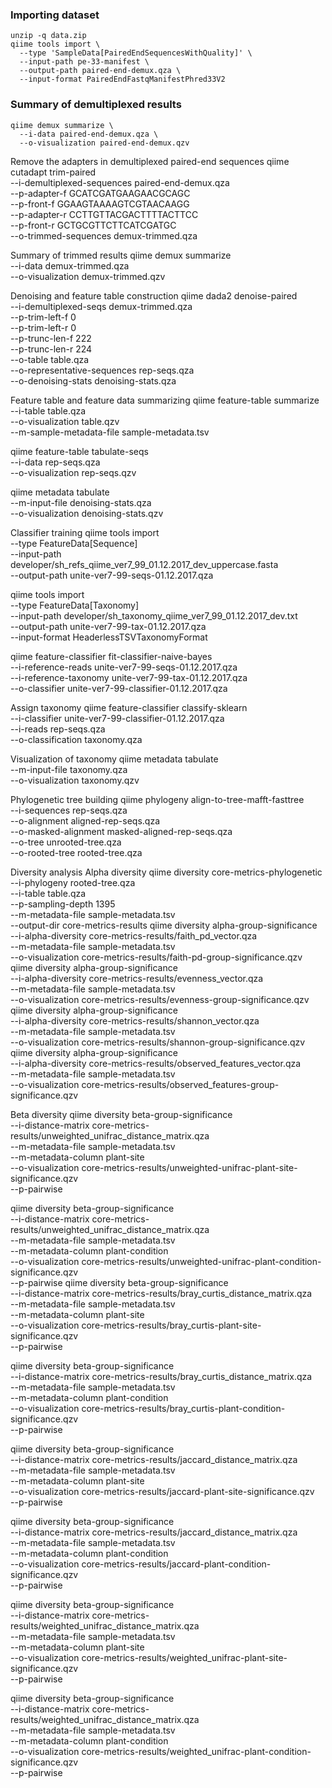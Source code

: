 ### Importing dataset

```
unzip -q data.zip
qiime tools import \
  --type 'SampleData[PairedEndSequencesWithQuality]' \
  --input-path pe-33-manifest \
  --output-path paired-end-demux.qza \
  --input-format PairedEndFastqManifestPhred33V2
 ```

### Summary of demultiplexed results

```
qiime demux summarize \
  --i-data paired-end-demux.qza \
  --o-visualization paired-end-demux.qzv
```


Remove the adapters in demultiplexed paired-end sequences
qiime cutadapt trim-paired \
  --i-demultiplexed-sequences paired-end-demux.qza \
  --p-adapter-f GCATCGATGAAGAACGCAGC \
  --p-front-f GGAAGTAAAAGTCGTAACAAGG \
  --p-adapter-r CCTTGTTACGACTTTTACTTCC \
  --p-front-r GCTGCGTTCTTCATCGATGC \
  --o-trimmed-sequences demux-trimmed.qza

Summary of trimmed results
qiime demux summarize \
 --i-data demux-trimmed.qza \
 --o-visualization demux-trimmed.qzv

Denoising and feature table construction
qiime dada2 denoise-paired \
  --i-demultiplexed-seqs demux-trimmed.qza \
  --p-trim-left-f 0 \
  --p-trim-left-r 0 \
  --p-trunc-len-f 222 \
  --p-trunc-len-r 224 \
  --o-table table.qza \
  --o-representative-sequences rep-seqs.qza \
  --o-denoising-stats denoising-stats.qza

Feature table and feature data summarizing
qiime feature-table summarize \
  --i-table table.qza \
  --o-visualization table.qzv \
  --m-sample-metadata-file sample-metadata.tsv

qiime feature-table tabulate-seqs \
  --i-data rep-seqs.qza \
  --o-visualization rep-seqs.qzv

qiime metadata tabulate \
  --m-input-file denoising-stats.qza \
  --o-visualization denoising-stats.qzv


Classifier training
qiime tools import \
 --type FeatureData[Sequence] \
 --input-path developer/sh_refs_qiime_ver7_99_01.12.2017_dev_uppercase.fasta \
 --output-path unite-ver7-99-seqs-01.12.2017.qza

qiime tools import \
 --type FeatureData[Taxonomy] \
 --input-path developer/sh_taxonomy_qiime_ver7_99_01.12.2017_dev.txt \
 --output-path unite-ver7-99-tax-01.12.2017.qza \
 --input-format HeaderlessTSVTaxonomyFormat

qiime feature-classifier fit-classifier-naive-bayes \
 --i-reference-reads unite-ver7-99-seqs-01.12.2017.qza \
 --i-reference-taxonomy unite-ver7-99-tax-01.12.2017.qza \
 --o-classifier unite-ver7-99-classifier-01.12.2017.qza

Assign taxonomy
qiime feature-classifier classify-sklearn \
  --i-classifier unite-ver7-99-classifier-01.12.2017.qza \
  --i-reads rep-seqs.qza \
  --o-classification taxonomy.qza

Visualization of taxonomy
qiime metadata tabulate \
  --m-input-file taxonomy.qza \
  --o-visualization taxonomy.qzv

Phylogenetic tree building
qiime phylogeny align-to-tree-mafft-fasttree \
  --i-sequences rep-seqs.qza \
  --o-alignment aligned-rep-seqs.qza \
  --o-masked-alignment masked-aligned-rep-seqs.qza \
  --o-tree unrooted-tree.qza \
  --o-rooted-tree rooted-tree.qza

Diversity analysis
Alpha diversity
qiime diversity core-metrics-phylogenetic \
  --i-phylogeny rooted-tree.qza \
  --i-table table.qza \
  --p-sampling-depth 1395 \
  --m-metadata-file sample-metadata.tsv \
  --output-dir core-metrics-results
qiime diversity alpha-group-significance \
  --i-alpha-diversity core-metrics-results/faith_pd_vector.qza \
  --m-metadata-file sample-metadata.tsv \
  --o-visualization core-metrics-results/faith-pd-group-significance.qzv
qiime diversity alpha-group-significance \
  --i-alpha-diversity core-metrics-results/evenness_vector.qza \
  --m-metadata-file sample-metadata.tsv \
  --o-visualization core-metrics-results/evenness-group-significance.qzv
qiime diversity alpha-group-significance \
  --i-alpha-diversity core-metrics-results/shannon_vector.qza \
  --m-metadata-file sample-metadata.tsv \
  --o-visualization core-metrics-results/shannon-group-significance.qzv
qiime diversity alpha-group-significance \
  --i-alpha-diversity core-metrics-results/observed_features_vector.qza \
  --m-metadata-file sample-metadata.tsv \
  --o-visualization core-metrics-results/observed_features-group-significance.qzv

Beta diversity
qiime diversity beta-group-significance \
  --i-distance-matrix core-metrics-results/unweighted_unifrac_distance_matrix.qza \
  --m-metadata-file sample-metadata.tsv \
  --m-metadata-column plant-site \
  --o-visualization core-metrics-results/unweighted-unifrac-plant-site-significance.qzv \
  --p-pairwise

qiime diversity beta-group-significance \
  --i-distance-matrix core-metrics-results/unweighted_unifrac_distance_matrix.qza \
  --m-metadata-file sample-metadata.tsv \
  --m-metadata-column plant-condition \
  --o-visualization core-metrics-results/unweighted-unifrac-plant-condition-significance.qzv \
  --p-pairwise
qiime diversity beta-group-significance \
  --i-distance-matrix core-metrics-results/bray_curtis_distance_matrix.qza \
  --m-metadata-file sample-metadata.tsv \
  --m-metadata-column plant-site \
  --o-visualization core-metrics-results/bray_curtis-plant-site-significance.qzv \
  --p-pairwise

qiime diversity beta-group-significance \
  --i-distance-matrix core-metrics-results/bray_curtis_distance_matrix.qza \
  --m-metadata-file sample-metadata.tsv \
  --m-metadata-column plant-condition \
  --o-visualization core-metrics-results/bray_curtis-plant-condition-significance.qzv \
  --p-pairwise

qiime diversity beta-group-significance \
  --i-distance-matrix core-metrics-results/jaccard_distance_matrix.qza \
  --m-metadata-file sample-metadata.tsv \
  --m-metadata-column plant-site \
  --o-visualization core-metrics-results/jaccard-plant-site-significance.qzv \
  --p-pairwise

qiime diversity beta-group-significance \
  --i-distance-matrix core-metrics-results/jaccard_distance_matrix.qza \
  --m-metadata-file sample-metadata.tsv \
  --m-metadata-column plant-condition \
  --o-visualization core-metrics-results/jaccard-plant-condition-significance.qzv \
  --p-pairwise

qiime diversity beta-group-significance \
  --i-distance-matrix core-metrics-results/weighted_unifrac_distance_matrix.qza \
  --m-metadata-file sample-metadata.tsv \
  --m-metadata-column plant-site \
  --o-visualization core-metrics-results/weighted_unifrac-plant-site-significance.qzv \
  --p-pairwise

qiime diversity beta-group-significance \
  --i-distance-matrix core-metrics-results/weighted_unifrac_distance_matrix.qza \
  --m-metadata-file sample-metadata.tsv \
  --m-metadata-column plant-condition \
  --o-visualization core-metrics-results/weighted_unifrac-plant-condition-significance.qzv \
  --p-pairwise
